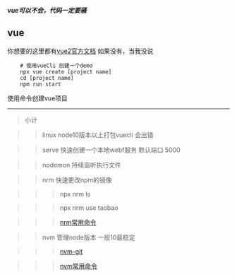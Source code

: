***vue可以不会，代码一定要骚*** 

## vue

你想要的这里都有[vue2官方文档](https://cn.vuejs.org/)
如果没有，当我没说

```shell
    # 使用vueCli 创建一个demo
    npx vue create [project name]
    cd [project name]
    npm run start
```

使用命令创建vue项目

----
> 小计

>> linux node10版本以上打包vuecli 会出错

>> serve 快速创建一个本地webf服务 默认端口 5000

>> nodemon 持续监听执行文件

>> nrm 快速更改npm的镜像

>>> npx nrm ls 

>>> npx nrm use taobao

>>> [nrm常用命令](https://www.cnblogs.com/gaozejie/p/10694834.html)

>> nvm 管理node版本 一般10最稳定 

>>> [nvm-git](https://github.com/nvm-sh/nvm) 

>>> [nvm常用命令](https://www.cnblogs.com/gaozejie/p/10689742.html)